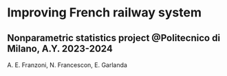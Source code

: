 # Improving French railway system
Nonparametric statistics project @Politecnico di Milano, A.Y. 2023-2024
---------
A. E. Franzoni, N. Francescon, E. Garlanda

